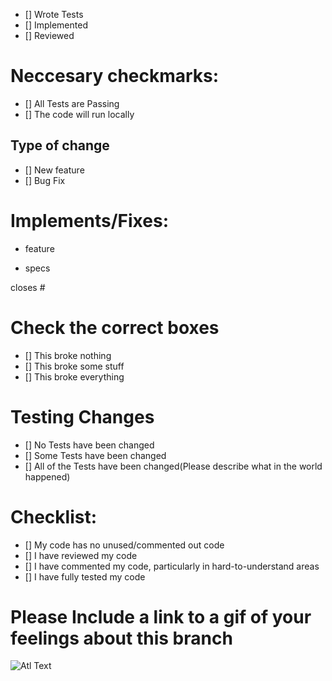 - [] Wrote Tests
- [] Implemented 
- [] Reviewed


# Neccesary checkmarks:
- [] All Tests are Passing
- [] The code will run locally

## Type of change
- [] New feature 
- [] Bug Fix

# Implements/Fixes:
* feature


* specs


closes #

# Check the correct boxes

- [] This broke nothing
- [] This broke some stuff
- [] This broke everything

# Testing Changes
- [] No Tests have been changed
- [] Some Tests have been changed
- [] All of the Tests have been changed(Please describe what in the world happened)

# Checklist:

- [] My code has no unused/commented out code
- [] I have reviewed my code
- [] I have commented my code, particularly in hard-to-understand areas
- [] I have fully tested my code

# Please Include a link to a gif of your feelings about this branch
![Atl Text](insert_link_here)